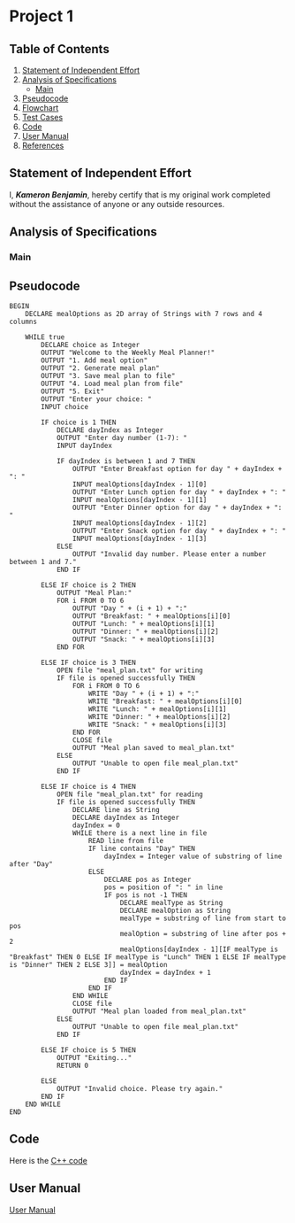 # Project 1

## Table of Contents
1. [Statement of Independent Effort](#statement-of-independent-effort)
1. [Analysis of Specifications](#analysis-of-specifications)
    - [Main](#main)
1. [Pseudocode](#pseudocode)
1. [Flowchart](#flowchart)
1. [Test Cases](#test-cases)
1. [Code](#code)
1. [User Manual](#user-guide)
1. [References](#references)

## Statement of Independent Effort


I, ***Kameron Benjamin***, hereby certify that is my original work completed without the assistance of anyone or
any outside resources.

## Analysis of Specifications


### Main

## Pseudocode
``` text = 
BEGIN
    DECLARE mealOptions as 2D array of Strings with 7 rows and 4 columns

    WHILE true
        DECLARE choice as Integer
        OUTPUT "Welcome to the Weekly Meal Planner!"
        OUTPUT "1. Add meal option"
        OUTPUT "2. Generate meal plan"
        OUTPUT "3. Save meal plan to file"
        OUTPUT "4. Load meal plan from file"
        OUTPUT "5. Exit"
        OUTPUT "Enter your choice: "
        INPUT choice

        IF choice is 1 THEN
            DECLARE dayIndex as Integer
            OUTPUT "Enter day number (1-7): "
            INPUT dayIndex

            IF dayIndex is between 1 and 7 THEN
                OUTPUT "Enter Breakfast option for day " + dayIndex + ": "
                INPUT mealOptions[dayIndex - 1][0]
                OUTPUT "Enter Lunch option for day " + dayIndex + ": "
                INPUT mealOptions[dayIndex - 1][1]
                OUTPUT "Enter Dinner option for day " + dayIndex + ": "
                INPUT mealOptions[dayIndex - 1][2]
                OUTPUT "Enter Snack option for day " + dayIndex + ": "
                INPUT mealOptions[dayIndex - 1][3]
            ELSE
                OUTPUT "Invalid day number. Please enter a number between 1 and 7."
            END IF

        ELSE IF choice is 2 THEN
            OUTPUT "Meal Plan:"
            FOR i FROM 0 TO 6
                OUTPUT "Day " + (i + 1) + ":"
                OUTPUT "Breakfast: " + mealOptions[i][0]
                OUTPUT "Lunch: " + mealOptions[i][1]
                OUTPUT "Dinner: " + mealOptions[i][2]
                OUTPUT "Snack: " + mealOptions[i][3]
            END FOR

        ELSE IF choice is 3 THEN
            OPEN file "meal_plan.txt" for writing
            IF file is opened successfully THEN
                FOR i FROM 0 TO 6
                    WRITE "Day " + (i + 1) + ":"
                    WRITE "Breakfast: " + mealOptions[i][0]
                    WRITE "Lunch: " + mealOptions[i][1]
                    WRITE "Dinner: " + mealOptions[i][2]
                    WRITE "Snack: " + mealOptions[i][3]
                END FOR
                CLOSE file
                OUTPUT "Meal plan saved to meal_plan.txt"
            ELSE
                OUTPUT "Unable to open file meal_plan.txt"
            END IF

        ELSE IF choice is 4 THEN
            OPEN file "meal_plan.txt" for reading
            IF file is opened successfully THEN
                DECLARE line as String
                DECLARE dayIndex as Integer
                dayIndex = 0
                WHILE there is a next line in file
                    READ line from file
                    IF line contains "Day" THEN
                        dayIndex = Integer value of substring of line after "Day"
                    ELSE
                        DECLARE pos as Integer
                        pos = position of ": " in line
                        IF pos is not -1 THEN
                            DECLARE mealType as String
                            DECLARE mealOption as String
                            mealType = substring of line from start to pos
                            mealOption = substring of line after pos + 2
                            mealOptions[dayIndex - 1][IF mealType is "Breakfast" THEN 0 ELSE IF mealType is "Lunch" THEN 1 ELSE IF mealType is "Dinner" THEN 2 ELSE 3]] = mealOption
                            dayIndex = dayIndex + 1
                        END IF
                    END IF
                END WHILE
                CLOSE file
                OUTPUT "Meal plan loaded from meal_plan.txt"
            ELSE
                OUTPUT "Unable to open file meal_plan.txt"
            END IF

        ELSE IF choice is 5 THEN
            OUTPUT "Exiting..."
            RETURN 0

        ELSE
            OUTPUT "Invalid choice. Please try again."
        END IF
    END WHILE
END
```

## Code

Here is the [C++ code ](https://github.com/cis-famu/course-project-kameron-ctrl/blob/main/PA03_code.cpp)


## User Manual

[User Manual](GUIDE.md) <br/>

